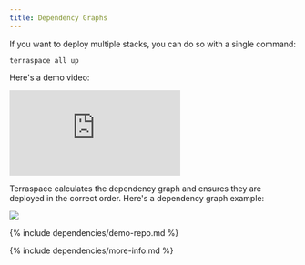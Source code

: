 ```yaml
---
title: Dependency Graphs
---
```


If you want to deploy multiple stacks, you can do so with a single command:

    terraspace all up

Here's a demo video:

<div class="video-box"><div class="video-container"><iframe src="https://www.youtube.com/embed/GjlWeYAGWIE?rel=0" frameborder="0" allowfullscreen=""></iframe></div></div>

Terraspace calculates the dependency graph and ensures they are deployed in the correct order. Here's a dependency graph example:

![](https://img.boltops.com/boltops/tools/terraspace/dependencies/medium-example-1.png)

{% include dependencies/demo-repo.md %}

{% include dependencies/more-info.md %}